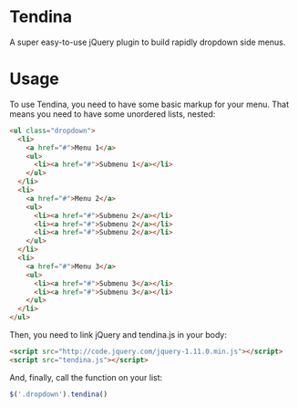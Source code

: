Tendina
=======

A super easy-to-use jQuery plugin to build rapidly dropdown side menus.

Usage
===

To use Tendina, you need to have some basic markup for your menu. That means you need to have some unordered lists, nested:

```html
<ul class="dropdown">
  <li>
    <a href="#">Menu 1</a>
    <ul>
      <li><a href="#">Submenu 1</a></li>
    </ul>
  </li>
  <li>
    <a href="#">Menu 2</a>
    <ul>
      <li><a href="#">Submenu 2</a></li>
      <li><a href="#">Submenu 2</a></li>
      <li><a href="#">Submenu 2</a></li>
    </ul>
  </li>
  <li>
    <a href="#">Menu 3</a>
    <ul>
      <li><a href="#">Submenu 3</a></li>
      <li><a href="#">Submenu 3</a></li>
    </ul>
  </li>
</ul>
```
Then, you need to link jQuery and tendina.js in your body:

```html
<script src="http://code.jquery.com/jquery-1.11.0.min.js"></script>
<script src="tendina.js"></script>
```

And, finally, call the function on your list:

```javascript
$('.dropdown').tendina()
```

